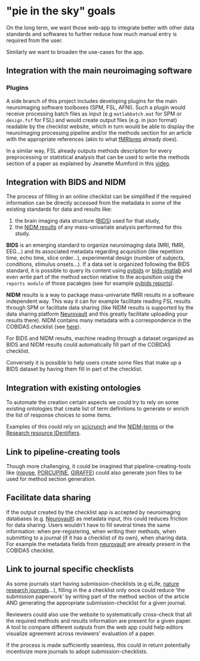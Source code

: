 # "pie in the sky" goals

On the long term, we want those web-app to integrate better with other data
standards and softwares to further reduce how much manual entry is required from
the user.

Similarly we want to broaden the use-cases for the app.

## Integration with the main neuroimaging software

### Plugins

A side branch of this project includes developing plugins for the main
neuroimaging software toolboxes (SPM, FSL, AFNI). Such a plugin would receive
processing batch files as input (e.g `matlabbatch.mat` for SPM or `design.fsf`
for FSL) and would create output files (e.g. in json format) readable by the
checklist website, which in turn would be able to display the neuroimaging
processing pipeline and/or the methods section for an article with the
appropriate references (akin to what
[fMRIprep](https://fmriprep.readthedocs.io/en/stable/citing.html) already does).

In a similar way, FSL already outputs methods description for every
preprocessing or statistical analysis that can be used to write the methods
section of a paper as explained by Jeanette Mumford in this
[video](https://www.youtube.com/watch?v=1SOIUVnTglM).

## Integration with BIDS and NIDM

The process of filling in an online checklist can be simplified if the required
information can be directly accessed from the metadata in some of the existing
standards for data and results like:

1.  the brain imaging data structure ([BIDS](http://bids.neuroimaging.io/)) used
   for that study,
1.  the [NIDM results](http://nidm.nidash.org/specs/nidm-results_130.html) of any
   mass-univariate analysis performed for this study.

**BIDS** is an emerging standard to organize neuroimaging data (MRI, fMRI,
EEG...) and its associated metadata regarding acquisition (like repetition time,
echo time, slice order...), experimental design (number of subjects, conditions,
stimulus onsets...). If a data set is organized following the BIDS standard, it
is possible to query its content using
[pybids](https://github.com/bids-standard/pybids) or
[bids-matlab](https://github.com/bids-standard/bids-matlab) and even write part
of the method section relative to the acquisition usig the `reports module` of
those pacakges (see for example
[pybids reports](https://github.com/bids-standard/pybids/tree/master/bids/reports)).

**NIDM** results is a way to package mass-univariate fMRI results in a software
independent way. This way it can for example facilitate reading FSL results
through SPM or facilitate data sharing (like NIDM results is supported by the
data sharing platform [Neurovault](https://neurovault.org/) and this greatly
facilitate uploading your results there). NIDM contains many metadata with a
correspondence in the COBIDAS checklist (see
[here](https://media.nature.com/original/nature-assets/sdata/2016/sdata2016102/extref/sdata2016102-s1.pdf)).

For BIDS and NIDM results, machine reading through a dataset organized as BIDS
and NIDM results could automatically fill part of the COBIDAS checklist.

Conversely it is possible to help users create some files that make up a BIDS
dataset by having them fill in part of the checklist.

## Integration with existing ontologies

To automate the creation certain aspects we could try to rely on some existing
ontologies that create list of term definitions to generate or enrich the list
of response choices to some items.

Examples of this could rely on
[scicrunch](https://scicrunch.org/scicrunch/interlex/dashboard) and the
[NIDM-terms](https://scicrunch.org/nidm-terms) or the
[Research resource IDentifiers](https://scicrunch.org/resources).

## Link to pipeline-creating tools

Though more challenging, it could be imagined that pipeline-creating-tools like
([nipype](https://nipype.readthedocs.io/en/latest/),
[PORCUPINE](https://journals.plos.org/ploscompbiol/article?id=10.1371/journal.pcbi.1006064),
[GIRAFFE](https://giraffe.tools/porcupine/TimVanMourik/GiraffePlayground/master))
could also generate json files to be used for method section generation.

## Facilitate data sharing

If the output created by the checklist app is accepted by neuroimaging databases
(e.g. [Neurovault](https://neurovault.org/)) as metadata input, this could
reduces friction for data sharing. Users wouldn't have to fill several times the
same information: when pre-registering, when writing their methods, when
submitting to a journal (if it has a checklist of its own), when sharing data.
For example the metadata fields from
[neurovault](https://github.com/NeuroVault/NeuroVault/blob/master/scripts/metadata_neurovault.csv)
are already present in the COBIDAS checklist.

## Link to journal specific checklists

As some journals start having submission-checklists (e.g eLife,
[nature research journals](https://www.nature.com/nature-research/editorial-policies/reporting-standards)...),
filling in the a checklist only once could reduce 'the submission paperwork' by
writing part of the method section of the article AND generating the appropriate
submission-checklist for a given journal.

Reviewers could also use the website to systematically cross-check that all the
required methods and results information are present for a given paper. A tool
to compare different outputs from the web app could help editors visualize
agreement across reviewers' evaluation of a paper.

If the process is made sufficiently seamless, this could in return potentially
incentivize more journals to adopt submission-checklists.

